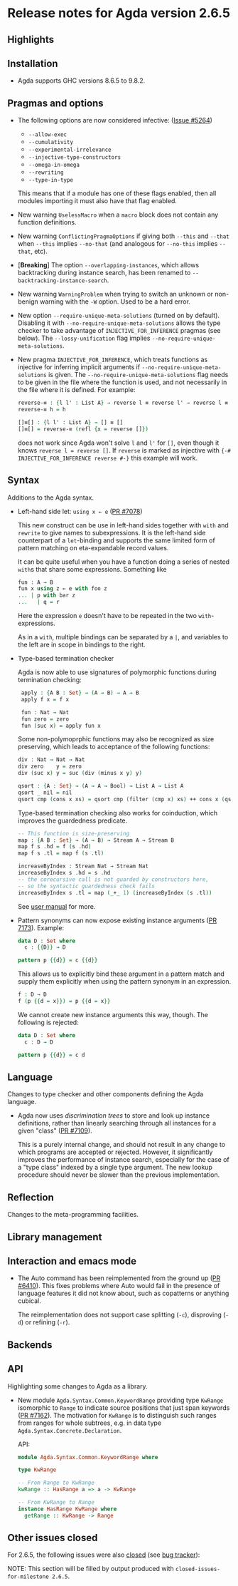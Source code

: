 Release notes for Agda version 2.6.5
====================================

Highlights
----------

Installation
------------

* Agda supports GHC versions 8.6.5 to 9.8.2.

Pragmas and options
-------------------

* The following options are now considered infective:
  ([Issue #5264](https://github.com/agda/agda/issues/5264))

  * `--allow-exec`
  * `--cumulativity`
  * `--experimental-irrelevance`
  * `--injective-type-constructors`
  * `--omega-in-omega`
  * `--rewriting`
  * `--type-in-type`

  This means that if a module has one of these flags enabled,
  then all modules importing it must also have that flag enabled.

* New warning `UselessMacro` when a `macro` block does not contain any function definitions.

* New warning `ConflictingPragmaOptions` if giving both `--this` and `--that`
  when `--this` implies `--no-that` (and analogous for `--no-this` implies
  `--that`, etc).

* [**Breaking**] The option `--overlapping-instances`, which allows
  backtracking during instance search, has been renamed to
  `--backtracking-instance-search`.

* New warning `WarningProblem` when trying to switch an unknown or non-benign warning with the `-W` option.
  Used to be a hard error.

* New option `--require-unique-meta-solutions` (turned on by default). Disabling it with
  `--no-require-unique-meta-solutions` allows the type checker to take advantage of `INJECTIVE_FOR_INFERENCE` pragmas
  (see below). The `--lossy-unification` flag implies `--no-require-unique-meta-solutions`.

* New pragma `INJECTIVE_FOR_INFERENCE`, which treats functions as injective for inferring implicit arguments if
  `--no-require-unique-meta-solutions` is given. The `--no-require-unique-meta-solutions` flag needs to be given in the
  file where the function is used, and not necessarily in the file where it is defined.
  For example:
  ```agda
  reverse-≡ : {l l' : List A} → reverse l ≡ reverse l' → reverse l ≡ reverse l'
  reverse-≡ h = h

  []≡[] : {l l' : List A} → [] ≡ []
  []≡[] = reverse-≡ (refl {x = reverse []})
  ```
  does not work since Agda won't solve `l` and `l'` for `[]`, even though it knows `reverse l = reverse []`. If `reverse` is
  marked as injective with `{-# INJECTIVE_FOR_INFERENCE reverse #-}` this example will work.

Syntax
------

Additions to the Agda syntax.

* Left-hand side let: `using x ← e`
  ([PR #7078](https://github.com/agda/agda/pull/7078))

  This new construct can be use in left-hand sides together with `with` and
  `rewrite` to give names to subexpressions. It is the left-hand side
  counterpart of a `let`-binding and supports the same limited form of pattern
  matching on eta-expandable record values.

  It can be quite useful when you have a function doing a series of nested
  `with`s that share some expressions. Something like

  ```agda
  fun : A → B
  fun x using z ← e with foo z
  ... | p with bar z
  ...   | q = r
  ```

  Here the expression `e` doesn't have to be repeated in the two `with`-expressions.

  As in a `with`, multiple bindings can be separated by a `|`, and variables to
  the left are in scope in bindings to the right.

* Type-based termination checker

  Agda is now able to use signatures of polymorphic functions during termination checking:

  ```agda
   apply : {A B : Set} → (A → B) → A → B
   apply f x = f x

   fun : Nat → Nat
   fun zero = zero
   fun (suc x) = apply fun x
   ```

  Some non-polymoprphic functions may also be recognized as size preserving, which leads to acceptance of the following functions:

  ```agda
  div : Nat → Nat → Nat
  div zero    y = zero
  div (suc x) y = suc (div (minus x y) y)

  qsort : {A : Set} → (A → A → Bool) → List A → List A
  qsort _ nil = nil
  qsort cmp (cons x xs) = qsort cmp (filter (cmp x) xs) ++ cons x (qsort cmp (filter (λ y → cmp y x) xs))
  ```

  Type-based termination checking also works for coinduction, which improves the guardedness predicate.

  ```agda
  -- This function is size-preserving
  map : {A B : Set} → (A → B) → Stream A → Stream B
  map f s .hd = f (s .hd)
  map f s .tl = map f (s .tl)

  increaseByIndex : Stream Nat → Stream Nat
  increaseByIndex s .hd = s .hd
  -- the corecursive call is not guarded by constructors here,
  -- so the syntactic guardedness check fails
  increaseByIndex s .tl = map (_+_ 1) (increaseByIndex (s .tl))
  ```

  See [user manual](https://agda.readthedocs.io/en/v2.7.0/tools/type-based-termination-checking.html)
  for more.

* Pattern synonyms can now expose existing instance arguments
  ([PR 7173](https://github.com/agda/agda/pull/7173)).
  Example:
  ```agda
  data D : Set where
    c : {{D}} → D

  pattern p {{d}} = c {{d}}
  ```
  This allows us to explicitly bind these argument in a pattern match
  and supply them explicitly when using the pattern synonym in an expression.
  ```agda
  f : D → D
  f (p {{d = x}}) = p {{d = x}}
  ```

  We cannot create new instance arguments this way, though.
  The following is rejected:
  ```agda
  data D : Set where
    c : D → D

  pattern p {{d}} = c d
  ```


Language
--------

Changes to type checker and other components defining the Agda language.

* Agda now uses *discrimination trees* to store and look up instance
  definitions, rather than linearly searching through all instances for
  a given "class" ([PR #7109](https://github.com/agda/agda/pull/7109)).

  This is a purely internal change, and should not result in any change
  to which programs are accepted or rejected. However, it significantly
  improves the performance of instance search, especially for the case
  of a "type class" indexed by a single type argument. The new lookup
  procedure should never be slower than the previous implementation.

Reflection
----------

Changes to the meta-programming facilities.

Library management
------------------

Interaction and emacs mode
--------------------------

* The Auto command has been reimplemented from the ground up
  ([PR #6410](https://github.com/agda/agda/pull/6410)).
  This fixes problems where Auto would fail in the presence of language features
  it did not know about, such as copatterns or anything cubical.

  The reimplementation does not support case splitting (`-c`), disproving
  (`-d`) or refining (`-r`).

Backends
--------

API
---

Highlighting some changes to Agda as a library.

* New module `Agda.Syntax.Common.KeywordRange` providing type `KwRange` isomorphic to `Range`
  to indicate source positions that just span keywords ([PR #7162](https://github.com/agda/agda/pull/7162)).
  The motivation for `KwRange` is to distinguish such ranges from ranges for whole subtrees,
  e.g. in data type `Agda.Syntax.Concrete.Declaration`.

  API:
  ```haskell
  module Agda.Syntax.Common.KeywordRange where

  type KwRange

  -- From Range to KwRange
  kwRange :: HasRange a => a -> KwRange

  -- From KwRange to Range
  instance HasRange KwRange where
    getRange :: KwRange -> Range
  ```

Other issues closed
-------------------

For 2.6.5, the following issues were also
[closed](https://github.com/agda/agda/issues?q=is%3Aissue+milestone%3A2.6.5+is%3Aclosed)
(see [bug tracker](https://github.com/agda/agda/issues)):

NOTE: This section will be filled by output produced with `closed-issues-for-milestone 2.6.5`.
